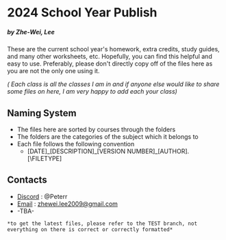 # 2024 School Year Publish
##### by Zhe-Wei, Lee 

These are the current school year's homework, extra credits, study guides, and many other worksheets, etc. Hopefully, you can find this helpful and easy to use. Preferably, please don't directly copy off of the files here as you are not the only one using it. 

*( Each class is all the classes I am in and if anyone else would like to share some files on here, I am very happy to add each your class)*
## Naming System
 - The files here are sorted by courses through the folders
 - The folders are the categories of the subject which it belongs to
 - Each file follows the following convention
	 - \[DATE]\_\[DESCRIPTION]\_\[VERSION NUMBER]\_\[AUTHOR].\[\FILETYPE]

## Contacts
- [Discord](https://discord.com/users/773323104524173384) : @Peterr
- [Email](mailto:zhewei.lee2009@gmail.com)  : zhewei.lee2009@gmail.com
- -TBA-

`*to get the latest files, please refer to the TEST branch, not everything on there is correct or correctly formatted*`
